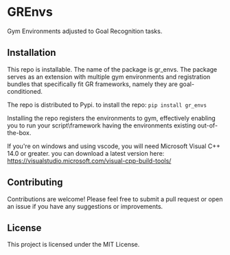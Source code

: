 # GREnvs
Gym Environments adjusted to Goal Recognition tasks.

## Installation
This repo is installable.
The name of the package is gr_envs.
The package serves as an extension with multiple gym environments and registration bundles that specifically fit GR frameworks, namely they are goal-conditioned.

The repo is distributed to Pypi.
to install the repo:
`pip install gr_envs`

Installing the repo registers the environments to gym, effectively enabling you to run your script\framework having the environments existing out-of-the-box.

If you're on windows and using vscode, you will need Microsoft Visual C++ 14.0 or greater. you can download a latest version here: https://visualstudio.microsoft.com/visual-cpp-build-tools/

## Contributing
Contributions are welcome! Please feel free to submit a pull request or open an issue if you have any suggestions or improvements.

## License
This project is licensed under the MIT License.
